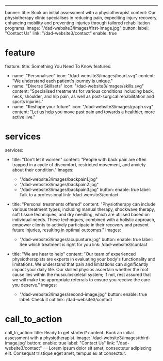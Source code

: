 ---
banner:
  title: Book an initial assessment with a physiotherapist
  content: Our physiotherapy clinic specialises in reducing pain, expediting injury recovery, enhancing mobility and preventing injuries through tailored rehabilitation programs.
  image: "/dad-website3/images/first-image.jpg"
  button:
    label: "Contact Us"
    link: "/dad-website3/contact"
    enable: true

# feature
feature: 
  title: Something You Need To Know
  features:
  - name: "Personalised"
    icon: "/dad-website3/images/heart.svg"
    content: "We understand each patient's journey is unique."
  - name: "Diverse Skillsets"
    icon: "/dad-website3/images/skills.svg"
    content: "Specialised treatments for various conditions including back, neck, shoulder, and hip pain, as well as post-surgical rehabilitation and sports injuries."
  - name: "Reshape your future"
    icon: "/dad-website3/images/graph.svg"
    content: "Let us help you move past pain and towards a healthier, more active live."

# services
services:
  - title: "Don't let it worsen"
    content: "People with back pain are often trapped in a cycle of discomfort, restricted movement, and anxiety about their condition."
    images:
      - "/dad-website3/images/backpain1.jpg"
      - "/dad-website3/images/backpain2.jpg"
      - "/dad-website3/images/backpain3.jpg"
    button:
      enable: true
      label: Talk to a professional
      link: /dad-website3/contact

  - title: "Personal treatments offered"
    content: "Physiotherapy can include various treatment types, including manual therapy, shockwave therapy, soft tissue techniques, and dry needling, which are utilised based on individual needs. These techniques, combined with a holistic approach, empower clients to actively participate in their recovery and present future injuries, resulting in optimal outcomes."
    images: 
      - "/dad-website3/images/acupunture.jpg"
    button:
      enable: true
      label: See which treatment is right for you
      link: /dad-website3/contact
  
  - title: "We are hear to help"
    content: "Our team of experienced physiotherapists are experts in evaluating your body's functionality and limitations. We understand that pain and limitations can significantly impact your daily life. Our skilled physios ascertain whether the root cause lies within the musculoskeletal system; if not, rest assured that we will make the appropriate referrals to ensure you receive the care you deserve."
    images:
      - "/dad-website3/images/second-image.jpg"
    button:
      enable: true
      label: Check it out
      link: /dad-website3/contact

# call_to_action
call_to_action:
  title: Ready to get started?
  content: Book an initial assessment with a physiotherapist.
  image: '/dad-website3/images/third-image.jpg'
  button:
    enable: true
    label: "Contact Us"
    link: "/dad-website3/contact"
---Lorem ipsum dolor sit amet, consectetur adipiscing elit. Consequat tristique eget amet, tempus eu at consecttur.
